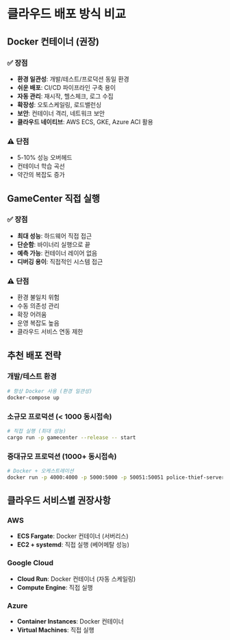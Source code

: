 # 클라우드 배포 방식 비교

## Docker 컨테이너 (권장)

### ✅ 장점
- **환경 일관성**: 개발/테스트/프로덕션 동일 환경
- **쉬운 배포**: CI/CD 파이프라인 구축 용이
- **자동 관리**: 재시작, 헬스체크, 로그 수집
- **확장성**: 오토스케일링, 로드밸런싱
- **보안**: 컨테이너 격리, 네트워크 보안
- **클라우드 네이티브**: AWS ECS, GKE, Azure ACI 활용

### ⚠️ 단점
- 5-10% 성능 오버헤드
- 컨테이너 학습 곡선
- 약간의 복잡도 증가

## GameCenter 직접 실행

### ✅ 장점
- **최대 성능**: 하드웨어 직접 접근
- **단순함**: 바이너리 실행으로 끝
- **예측 가능**: 컨테이너 레이어 없음
- **디버깅 용이**: 직접적인 시스템 접근

### ⚠️ 단점
- 환경 불일치 위험
- 수동 의존성 관리
- 확장 어려움
- 운영 복잡도 높음
- 클라우드 서비스 연동 제한

## 추천 배포 전략

### 개발/테스트 환경
```bash
# 항상 Docker 사용 (환경 일관성)
docker-compose up
```

### 소규모 프로덕션 (< 1000 동시접속)
```bash
# 직접 실행 (최대 성능)
cargo run -p gamecenter --release -- start
```

### 중대규모 프로덕션 (1000+ 동시접속)
```bash
# Docker + 오케스트레이션
docker run -p 4000:4000 -p 5000:5000 -p 50051:50051 police-thief-server
```

## 클라우드 서비스별 권장사항

### AWS
- **ECS Fargate**: Docker 컨테이너 (서버리스)
- **EC2 + systemd**: 직접 실행 (베어메탈 성능)

### Google Cloud  
- **Cloud Run**: Docker 컨테이너 (자동 스케일링)
- **Compute Engine**: 직접 실행

### Azure
- **Container Instances**: Docker 컨테이너
- **Virtual Machines**: 직접 실행